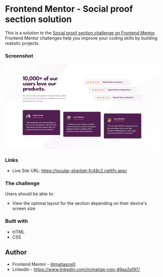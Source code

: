 # Frontend Mentor - Social proof section solution

This is a solution to the [Social proof section challenge on Frontend Mentor](https://www.frontendmentor.io/challenges/social-proof-section-6e0qTv_bA). Frontend Mentor challenges help you improve your coding skills by building realistic projects. 

### Screenshot

![](./design/desktop-design.jpg)

### Links

- Live Site URL: https://jocular-sherbet-fc48c2.netlify.app/

### The challenge

Users should be able to:

- View the optimal layout for the section depending on their device's screen size

### Built with

- HTML
- CSS

## Author

- Frontend Mentor - [@matiasroj0](https://www.frontendmentor.io/profile/matiasroj0)
- LinkedIn - https://www.linkedin.com/in/matias-rojo-49aa2a197/
